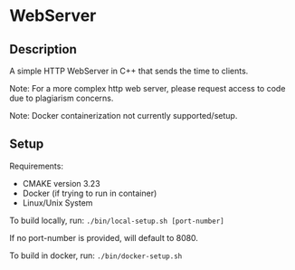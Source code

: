 # WebServer

## Description

A simple HTTP WebServer in C++ that sends the time to clients.

Note: For a more complex http web server, please request access to code due to plagiarism concerns.

Note: Docker containerization not currently supported/setup.

## Setup

Requirements:
* CMAKE version 3.23
* Docker (if trying to run in container)
* Linux/Unix System

To build locally, run:
``./bin/local-setup.sh [port-number]``

If no port-number is provided, will default to 8080.

To build in docker, run: 
``./bin/docker-setup.sh``
